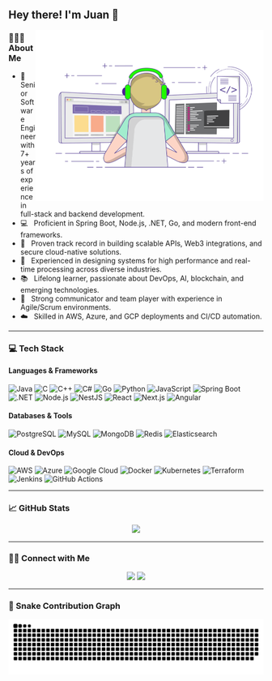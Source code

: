 <h2> Hey there! I'm Juan 👋 </h2>
<img align="right" alt="GIF" src="https://raw.githubusercontent.com/devSouvik/devSouvik/master/gif3.gif" width="450"/>

<h3> 👨🏻‍💻 About Me </h3>

- 🔭 &nbsp; Senior Software Engineer with 7+ years of experience in full-stack and backend development.
- 💻 &nbsp; Proficient in Spring Boot, Node.js, .NET, Go, and modern front-end frameworks.
- 🚀 &nbsp; Proven track record in building scalable APIs, Web3 integrations, and secure cloud-native solutions.
- 🎯 &nbsp; Experienced in designing systems for high performance and real-time processing across diverse industries.
- 📚 &nbsp; Lifelong learner, passionate about DevOps, AI, blockchain, and emerging technologies.
- 🤝 &nbsp; Strong communicator and team player with experience in Agile/Scrum environments.
- ☁️ &nbsp; Skilled in AWS, Azure, and GCP deployments and CI/CD automation.

---

### 💻 Tech Stack

#### Languages & Frameworks
![Java](https://img.shields.io/badge/Java-ED8B00?style=for-the-badge&logo=java&logoColor=white)
![C](https://img.shields.io/badge/C-ED8B00?style=for-the-badge&logo=java&logoColor=white)
![C++](https://img.shields.io/badge/C++-ED8B00?style=for-the-badge&logo=java&logoColor=white)
![C#](https://img.shields.io/badge/C%23-%23239120.svg?style=for-the-badge&logo=c-sharp&logoColor=white)
![Go](https://img.shields.io/badge/Go-00ADD8?style=for-the-badge&logo=go&logoColor=white)
![Python](https://img.shields.io/badge/Python-3776AB?style=for-the-badge&logo=python&logoColor=white)
![JavaScript](https://img.shields.io/badge/JavaScript-F7DF1E?style=for-the-badge&logo=javascript&logoColor=black)
![Spring Boot](https://img.shields.io/badge/Spring%20Boot-6DB33F?style=for-the-badge&logo=spring-boot&logoColor=white)
![.NET](https://img.shields.io/badge/.NET-512BD4?style=for-the-badge&logo=dotnet&logoColor=white)
![Node.js](https://img.shields.io/badge/Node.js-339933?style=for-the-badge&logo=nodedotjs&logoColor=white)
![NestJS](https://img.shields.io/badge/NestJS-E0234E?style=for-the-badge&logo=nestjs&logoColor=white)
![React](https://img.shields.io/badge/React-20232A?style=for-the-badge&logo=react&logoColor=61DAFB)
![Next.js](https://img.shields.io/badge/Next.js-000000?style=for-the-badge&logo=nextdotjs&logoColor=white)
![Angular](https://img.shields.io/badge/Angular-DD0031?style=for-the-badge&logo=angular&logoColor=white)

#### Databases & Tools
![PostgreSQL](https://img.shields.io/badge/PostgreSQL-316192?style=for-the-badge&logo=postgresql&logoColor=white)
![MySQL](https://img.shields.io/badge/MySQL-4479A1?style=for-the-badge&logo=mysql&logoColor=white)
![MongoDB](https://img.shields.io/badge/MongoDB-47A248?style=for-the-badge&logo=mongodb&logoColor=white)
![Redis](https://img.shields.io/badge/Redis-DC382D?style=for-the-badge&logo=redis&logoColor=white)
![Elasticsearch](https://img.shields.io/badge/Elasticsearch-005571?style=for-the-badge&logo=elasticsearch&logoColor=white)

#### Cloud & DevOps
![AWS](https://img.shields.io/badge/AWS-FF9900?style=for-the-badge&logo=amazon-aws&logoColor=white)
![Azure](https://img.shields.io/badge/Azure-0078D4?style=for-the-badge&logo=azure-devops&logoColor=white)
![Google Cloud](https://img.shields.io/badge/Google%20Cloud-4285F4?style=for-the-badge&logo=google-cloud&logoColor=white)
![Docker](https://img.shields.io/badge/Docker-2496ED?style=for-the-badge&logo=docker&logoColor=white)
![Kubernetes](https://img.shields.io/badge/Kubernetes-326CE5?style=for-the-badge&logo=kubernetes&logoColor=white)
![Terraform](https://img.shields.io/badge/Terraform-844FBA?style=for-the-badge&logo=terraform&logoColor=white)
![Jenkins](https://img.shields.io/badge/Jenkins-D24939?style=for-the-badge&logo=jenkins&logoColor=white)
![GitHub Actions](https://img.shields.io/badge/GitHub%20Actions-2088FF?style=for-the-badge&logo=github-actions&logoColor=white)

---

### 📈 GitHub Stats

<p align="center">
  <img src="https://github-readme-stats.vercel.app/api?username=Skpow1234&show_icons=true&theme=radical&count_private=true&hide_border=true" />
</p>

---

### 🤝🏻 Connect with Me

<p align="center">
  <a href="https://www.linkedin.com/in/juan-felipe-h-3a3b3b13b/"><img src="https://img.shields.io/badge/-Juan%20Felipe%20Hurtado-blue?style=flat-square&logo=Linkedin&logoColor=white"/></a>
  <a href="mailto:jfhvjfhv0015@gmail.com"><img src="https://img.shields.io/badge/-jfhvjfhv0015@gmail.com-c14438?style=flat-square&logo=Gmail&logoColor=white"/></a>
</p>

---

### 🐍 Snake Contribution Graph

<div align="center">
  <img src="https://raw.githubusercontent.com/Platane/snk/output/github-contribution-grid-snake.svg" alt="snake" style="max-width: 100%;" />
</div>
